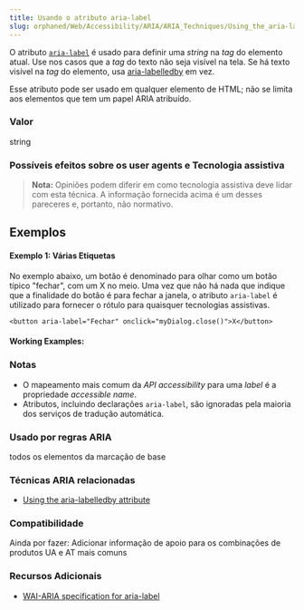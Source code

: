 ```yaml
---
title: Usando o atributo aria-label
slug: orphaned/Web/Accessibility/ARIA/ARIA_Techniques/Using_the_aria-label_attribute
---
```


O atributo [`aria-label`](https://www.w3.org/WAI/PF/aria-1.1/states_and_properties#aria-label) é usado para definir uma _string_ na _tag_ do elemento atual. Use nos casos que a _tag_ do texto não seja visível na tela. Se há texto visível na _tag_ do elemento, usa [aria-labelledby](/en/Accessibility/ARIA/ARIA_Techniques/Using_the_aria-labelledby_attribute "Using the aria-labelledby attribute") em vez.

Esse atributo pode ser usado em qualquer elemento de HTML; não se limita aos elementos que tem um papel ARIA atribuído.

### Valor

string

### Possíveis efeitos sobre os user agents e Tecnologia assistiva

> **Nota:** Opiniões podem diferir em como tecnologia assistiva deve lidar com esta técnica. A informação fornecida acima é um desses pareceres e, portanto, não normativo.

## Exemplos

#### Exemplo 1: Várias Etiquetas

No exemplo abaixo, um botão é denominado para olhar como um botão típico "fechar", com um X no meio. Uma vez que não há nada que indique que a finalidade do botão é para fechar a janela, o atributo `aria-label` é utilizado para fornecer o rótulo para quaisquer tecnologias assistivas.

```
<button aria-label="Fechar" onclick="myDialog.close()">X</button>
```

#### Working Examples:

### Notas

- O mapeamento mais comum da _API_ _accessibility_ para uma _label_ é a propriedade _accessible name_.
- Atributos, incluindo declarações `aria-label`, são ignoradas pela maioria dos serviços de tradução automática.

### Usado por regras ARIA

todos os elementos da marcação de base

### Técnicas ARIA relacionadas

- [Using the aria-labelledby attribute](/en/Accessibility/ARIA/ARIA_Techniques/Using_the_aria-labelledby_attribute "en/ARIA/ARIA_Techniques/Using_the_aria-labelledby_attribute")

### Compatibilidade

Ainda por fazer: Adicionar informação de apoio para os combinações de produtos UA e AT mais comuns

### Recursos Adicionais

- [WAI-ARIA specification for aria-label](https://www.w3.org/TR/wai-aria/states_and_properties#aria-label)
